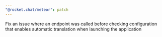 ```yaml
---
"@rocket.chat/meteor": patch
---
```


Fix an issue where an endpoint was called before checking configuration that enables automatic translation when launching the application
